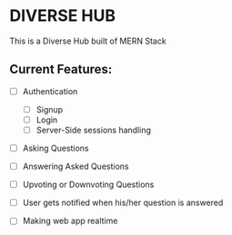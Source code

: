 # DIVERSE HUB
This is a Diverse Hub built of MERN Stack 

## Current Features:

- [ ] Authentication
  - [ ] Signup
  - [ ] Login
  - [ ] Server-Side sessions handling
  
- [ ] Asking Questions
- [ ] Answering Asked Questions
- [ ] Upvoting or Downvoting Questions

- [ ] User gets notified when his/her question is answered
- [ ] Making web app realtime

